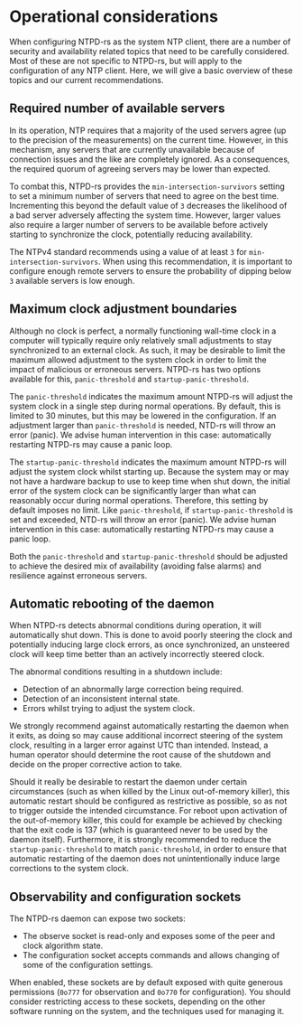 # Operational considerations

When configuring NTPD-rs as the system NTP client, there are a number of security and availability related topics that need to be carefully considered. Most of these are not specific to NTPD-rs, but will apply to the configuration of any NTP client. Here, we will give a basic overview of these topics and our current recommendations.

## Required number of available servers

In its operation, NTP requires that a majority of the used servers agree (up to the precision of the measurements) on the current time. However, in this mechanism, any servers that are currently unavailable because of connection issues and the like are completely ignored. As a consequences, the required quorum of agreeing servers may be lower than expected.

To combat this, NTPD-rs provides the `min-intersection-survivors` setting to set a minimum number of servers that need to agree on the best time. Incrementing this beyond the default value of `3` decreases the likelihood of a bad server adversely affecting the system time. However, larger values also require a larger number of servers to be available before actively starting to synchronize the clock, potentially reducing availability.

The NTPv4 standard recommends using a value of at least `3` for `min-intersection-survivors`. When using this recommendation, it is important to configure enough remote servers to ensure the probability of dipping below `3` available servers is low enough.

## Maximum clock adjustment boundaries

Although no clock is perfect, a normally functioning wall-time clock in a computer will typically require only relatively small adjustments to stay synchronized to an external clock. As such, it may be desirable to limit the maximum allowed adjustment to the system clock in order to limit the impact of malicious or erroneous servers. NTPD-rs has two options available for this, `panic-threshold` and `startup-panic-threshold`.

The `panic-threshold` indicates the maximum amount NTPD-rs will adjust the system clock in a single step during normal operations. By default, this is limited to 30 minutes, but this may be lowered in the configuration. If an adjustment larger than `panic-threshold` is needed, NTD-rs will throw an error (panic). We advise human intervention in this case: automatically restarting NTPD-rs may cause a panic loop.

The `startup-panic-threshold` indicates the maximum amount NTPD-rs will adjust the system clock whilst starting up. Because the system may or may not have a hardware backup to use to keep time when shut down, the initial error of the system clock can be significantly larger than what can reasonably occur during normal operations. Therefore, this setting by default imposes no limit. Like `panic-threshold`, if `startup-panic-threshold` is set and exceeded, NTD-rs will throw an error (panic). We advise human intervention in this case: automatically restarting NTPD-rs may cause a panic loop.

Both the `panic-threshold` and `startup-panic-threshold` should be adjusted to achieve the desired mix of availability (avoiding false alarms) and resilience against erroneous servers.

## Automatic rebooting of the daemon

When NTPD-rs detects abnormal conditions during operation, it will automatically shut down. This is done to avoid poorly steering the clock and potentially inducing large clock errors, as once synchronized, an unsteered clock will keep time better than an actively incorrectly steered clock.

The abnormal conditions resulting in a shutdown include:
 - Detection of an abnormally large correction being required.
 - Detection of an inconsistent internal state.
 - Errors whilst trying to adjust the system clock.

We strongly recommend against automatically restarting the daemon when it exits, as doing so may cause additional incorrect steering of the system clock, resulting in a larger error against UTC than intended. Instead, a human operator should determine the root cause of the shutdown and decide on the proper corrective action to take.

Should it really be desirable to restart the daemon under certain circumstances (such as when killed by the Linux out-of-memory killer), this automatic restart should be configured as restrictive as possible, so as not to trigger outside the intended circumstance. For reboot upon activation of the out-of-memory killer, this could for example be achieved by checking that the exit code is 137 (which is guaranteed never to be used by the daemon itself). Furthermore, it is strongly recommended to reduce the `startup-panic-threshold` to match `panic-threshold`, in order to ensure that automatic restarting of the daemon does not unintentionally induce large corrections to the system clock.

## Observability and configuration sockets

The NTPD-rs daemon can expose two sockets:
 - The observe socket is read-only and exposes some of the peer and clock algorithm state.
 - The configuration socket accepts commands and allows changing of some of the configuration settings.

When enabled, these sockets are by default exposed with quite generous permissions (`0o777` for observation and `0o770` for configuration). You should consider restricting access to these sockets, depending on the other software running on the system, and the techniques used for managing it.
